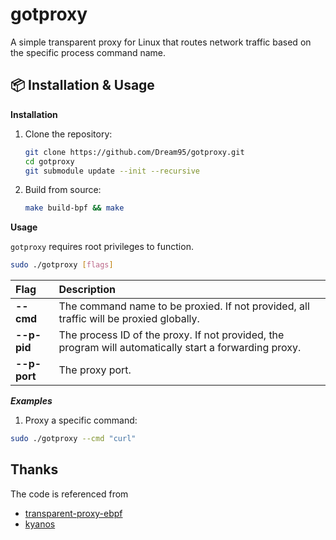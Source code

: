# gotproxy

A simple transparent proxy for Linux that routes network traffic based on the specific process command name.

## 📦 Installation & Usage

**Installation**

1.  Clone the repository:
    ```bash
    git clone https://github.com/Dream95/gotproxy.git
    cd gotproxy
    git submodule update --init --recursive
    ```
2.  Build from source:
    ```bash
    make build-bpf && make
    ```

**Usage**

`gotproxy` requires root privileges to function.

```bash
sudo ./gotproxy [flags]
```
| Flag | Description |
| :--- | :--- |
| **--cmd** | The command name to be proxied. If not provided, all traffic will be proxied globally. |
| **--p-pid** | The process ID of the proxy. If not provided, the program will automatically start a forwarding proxy. |
| **--p-port** | The proxy port. |

***Examples***
1. Proxy a specific command:

```bash
sudo ./gotproxy --cmd "curl"
 ```

## Thanks
The code is referenced from

- [transparent-proxy-ebpf](https://github.com/dorkamotorka/transparent-proxy-ebpf)
- [kyanos](https://github.com/hengyoush/kyanos)

